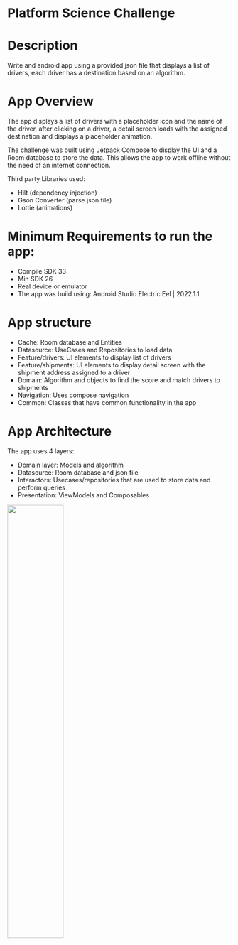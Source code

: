 # Platform Science Challenge
# Description
Write and android app using a provided json file that displays a list of drivers, each driver has a destination based on an algorithm.

# App Overview
The app displays a list of drivers with a placeholder icon and the name of the driver, after clicking on a driver, a detail screen loads with the assigned destination and displays a placeholder animation.

The challenge was built using Jetpack Compose to display the UI and a Room database to store the data. This allows the app to work offline 
without the need of an internet connection.

Third party Libraries used:
* Hilt (dependency injection)
* Gson Converter (parse json file)
* Lottie (animations)

# Minimum Requirements to run the app:
* Compile SDK 33
* Min SDK 26
* Real device or emulator
* The app was build using: Android Studio Electric Eel | 2022.1.1

# App structure
* Cache: Room database and Entities
* Datasource: UseCases and Repositories to load data
* Feature/drivers: UI elements to display list of drivers
* Feature/shipments: UI elements to display detail screen with the shipment address assigned to a driver
* Domain: Algorithm and objects to find the score and match drivers to shipments 
* Navigation: Uses compose navigation 
* Common: Classes that have common functionality in the app 

# App Architecture
The app uses 4 layers:
* Domain layer: Models and algorithm
* Datasource: Room database and json file
* Interactors: Usecases/repositories that are used to store data and perform queries
* Presentation: ViewModels and Composables


<img src="https://user-images.githubusercontent.com/6471872/220919125-98554de6-28fb-4ab6-82c3-b6e8f60f1d37.jpg" width=50% height=50%>



